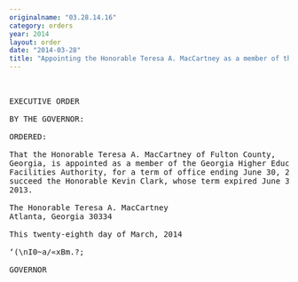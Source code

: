 ```yaml
---
originalname: "03.28.14.16"
category: orders
year: 2014
layout: order
date: "2014-03-28"
title: "Appointing the Honorable Teresa A. MacCartney as a member of the Georgia Higher Education Facilities Authority"
---
```

<pre>
 

EXECUTIVE ORDER

BY THE GOVERNOR:

ORDERED:

That the Honorable Teresa A. MacCartney of Fulton County,
Georgia, is appointed as a member of the Georgia Higher Education
Facilities Authority, for a term of office ending June 30, 2016, to
succeed the Honorable Kevin Clark, whose term expired June 30,
2013.

The Honorable Teresa A. MacCartney
Atlanta, Georgia 30334

This twenty-eighth day of March, 2014

‘(\nI0~a/«xBm.?;

GOVERNOR

</pre>
